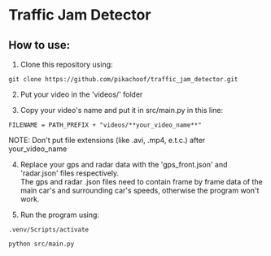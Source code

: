 # Traffic Jam Detector

## How to use:

1) Clone this repository using:

```
git clone https://github.com/pikachoof/traffic_jam_detector.git
```

2) Put your video in the 'videos/' folder

3) Copy your video's name and put it in src/main.py in this line:

```
FILENAME = PATH_PREFIX + "videos/**your_video_name**"
```

NOTE: Don't put file extensions (like .avi, .mp4, e.t.c.) after your_video_name

4) Replace your gps and radar data with the 'gps_front.json' and 'radar.json' files respectively.\
The gps and radar .json files need to contain frame by frame data of the main car's and surrounding car's speeds, otherwise the program won't work.

5) Run the program using:

```
.venv/Scripts/activate

python src/main.py
```
